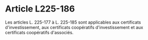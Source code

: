 # Article L225-186

Les articles L. 225-177 à L. 225-185 sont applicables aux certificats d'investissement, aux certificats coopératifs d'investissement et aux certificats coopératifs d'associés.